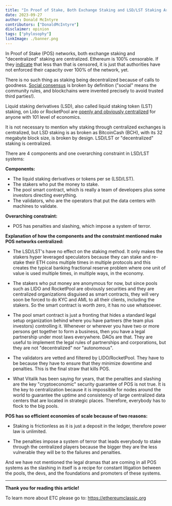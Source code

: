 ```yaml
---
title: "In Proof of Stake, Both Exchange Staking and LSD/LST Staking Are Centralized"
date: 2023-09-27
author: Donald McIntyre
contributors: ["DonaldMcIntyre"]
disclaimer: opinion
tags: ["phylosophy"]
linkImage: ./banner.png
---
```


In Proof of Stake (POS) networks, both exchange staking and "decentralized" staking are centralized. Ethereum is 100% censorable. If they [indicate](https://www.mevwatch.info/) that less than that is censored, it is just that authorities have not enforced their capacity over 100% of the network, yet.

There is no such thing as staking being decentralized because of calls to goodness. [Social consensus](https://ethereumclassic.org/blog/2023-01-25-ethereums-social-consensus-vs-ethereum-classics-code-is-law) is broken by definition ("social" means the community rules, and blockchains were invented precisely to avoid trusted third parties!).

Liquid staking derivatives (LSD), also called liquid staking token (LST) staking, on Lido or RocketPool are [openly and obviously centralized](https://ethereumclassic.org/blog/2023-02-22-ethereum-classic-is-censorship-resistant-ethereum-is-not) for anyone with 101 level of economics. 

It is not necessary to mention why staking through centralized exchanges is centralized, but LSD staking is as broken as BitcoinCash (BCH), with its 32 megabyte block size, is broken by design. LSD/LST or "decentralized" staking is centralized. 

There are 4 components and one overarching constraint in LSD/LST systems: 

**Components:**
 
- The liquid staking derivatives or tokens per se (LSD/LST).
- The stakers who put the money to stake.
- The pool smart contract, which is really a team of developers plus some investors directing everything.
- The validators, who are the operators that put the data centers with machines to validate.

**Overarching constraint:**

- POS has penalties and slashing, which impose a system of terror.

**Explanation of how the components and the constraint mentioned make POS networks centralized:**

- The LSD/LST's have no effect on the staking method. It only makes the stakers hyper leveraged speculators because they can stake and re-stake their ETH coins multiple times in multiple protocols and this creates the typical banking fractional reserve problem where one unit of value is used multiple times, in multiple ways, in the economy.
    
- The stakers who put money are anonymous for now, but since pools such as LIDO and RocketPool are obviously securities and they are centralized organizations disguised as smart contracts, they will very soon be forced to do KYC and AML to all their clients, including the stakers. So the smart contract is worth zero, it has no use whatsoever.
    
- The pool smart contract is just a fronting that hides a standard legal setup organization behind where you have partners (the team plus investors) controlling it. Whenever or wherever you have two or more persons get together to form a business, then you have a legal partnership under most laws everywhere. DAOs are that. They are useful to implement the legal rules of partnerships and corporations, but they are not "decentralized" nor "autonomous".
    
- The validators are vetted and filtered by LIDO/RocketPool. They have to be because they have to ensure that they minimize downtime and penalties. This is the final straw that kills POS.

- What Vitalik has been saying for years, that the penalties and slashing are the key "cryptoeconomic" security guarantee of POS is not true. It is the key to centralization because it is impossible for nodes around the world to guarantee the uptime and consistency of large centralized data centers that are located in strategic places. Therefore, everybody has to flock to the big pools.

**POS has so efficient economies of scale because of two reasons:**

- Staking is frictionless as it is just a deposit in the ledger, therefore power law is unlimited.

- The penalties impose a system of terror that leads everybody to stake through the centralized players because the bigger they are the less vulnerable they will be to the failures and penalties.

And we have not mentioned the legal dramas that are coming in all POS systems as the slashing in itself is a recipe for constant litigation between the pools, the devs, and the foundations and promoters of these systems.

---

**Thank you for reading this article!**

To learn more about ETC please go to: https://ethereumclassic.org
